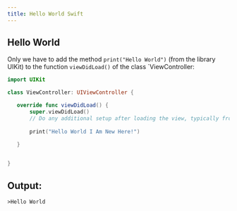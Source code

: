 ```yaml
---
title: Hello World Swift
---
```


 ## Hello World

Only we have to add the method `print("Hello World")` (from the library UIKit) to the function `viewDidLoad()` of the class `ViewController:

 ```Swift
 import UIKit

class ViewController: UIViewController {

    override func viewDidLoad() {
        super.viewDidLoad()
        // Do any additional setup after loading the view, typically from a nib.
        
        print("Hello World I Am New Here!")
        
    }


}
 ```

 ## Output:
 ```
 >Hello World
 ```

